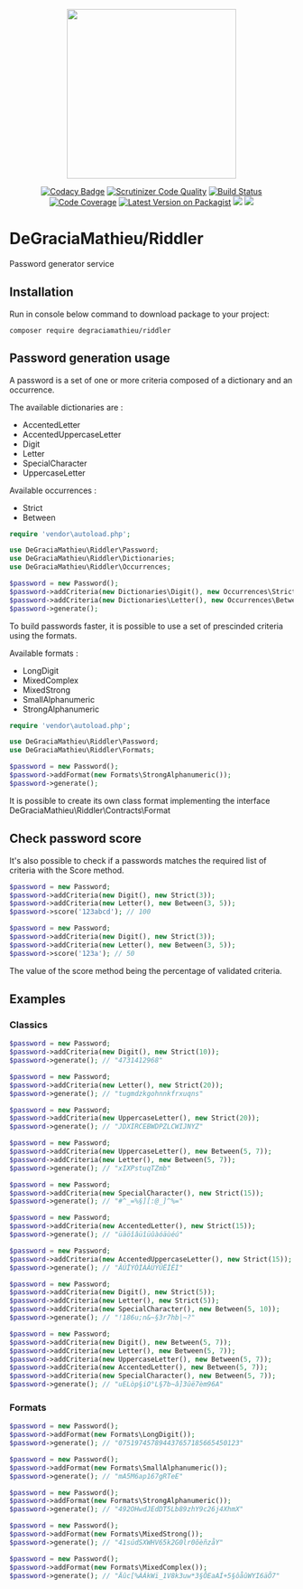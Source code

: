 <p align="center">
<img src="https://i62.servimg.com/u/f62/11/13/61/32/riddle10.png" width="300">
</p>
<p align="center">
<a href="https://www.codacy.com/app/DeGraciaMathieu/Riddler?utm_source=github.com&amp;utm_medium=referral&amp;utm_content=DeGraciaMathieu/Riddler&amp;utm_campaign=Badge_Grade"><img src="https://api.codacy.com/project/badge/Grade/d662a4fa526a4a709d3ad1991cba2533" alt="Codacy Badge"></a>
<a href="https://scrutinizer-ci.com/g/degraciamathieu/riddler/?branch=master"><img src="https://scrutinizer-ci.com/g/DeGraciaMathieu/Riddler/badges/quality-score.png?b=master" alt="Scrutinizer Code Quality"></a>
<a href="https://scrutinizer-ci.com/g/DeGraciaMathieu/Riddler/build-status/master"><img src="https://scrutinizer-ci.com/g/DeGraciaMathieu/Riddler/badges/build.png?b=master" alt="Build Status"></a>
<a href="https://scrutinizer-ci.com/g/DeGraciaMathieu/Riddler/?branch=master"><img src="https://scrutinizer-ci.com/g/DeGraciaMathieu/Riddler/badges/coverage.png?b=master" alt="Code Coverage"></a>
<a href="https://packagist.org/packages/degraciamathieu/riddler"><img src="https://img.shields.io/packagist/v/degraciamathieu/riddler.svg?style=flat-square" alt="Latest Version on Packagist"></a>
<a href='https://packagist.org/packages/degraciamathieu/riddler'><img src='https://img.shields.io/packagist/dt/degraciamathieu/riddler.svg?style=flat-square' /></a>
<a href="https://codeclimate.com/github/DeGraciaMathieu/Riddler/maintainability"><img src="https://api.codeclimate.com/v1/badges/306a5feb592e960c6d3e/maintainability" /></a>
</p>


# DeGraciaMathieu/Riddler

Password generator service
 
## Installation
 
Run in console below command to download package to your project:

```
composer require degraciamathieu/riddler
```
## Password generation usage
 
A password is a set of one or more criteria composed of a dictionary and an occurrence. 

The available dictionaries are :
* AccentedLetter 
* AccentedUppercaseLetter
* Digit
* Letter
* SpecialCharacter
* UppercaseLetter

Available occurrences :
* Strict
* Between

```php
require 'vendor\autoload.php';

use DeGraciaMathieu\Riddler\Password;
use DeGraciaMathieu\Riddler\Dictionaries;
use DeGraciaMathieu\Riddler\Occurrences;

$password = new Password();
$password->addCriteria(new Dictionaries\Digit(), new Occurrences\Strict(5));
$password->addCriteria(new Dictionaries\Letter(), new Occurrences\Between(3, 6));
$password->generate();
```

To build passwords faster, it is possible to use a set of prescinded criteria using the formats.

Available formats :
* LongDigit
* MixedComplex
* MixedStrong
* SmallAlphanumeric
* StrongAlphanumeric

```php
require 'vendor\autoload.php';

use DeGraciaMathieu\Riddler\Password;
use DeGraciaMathieu\Riddler\Formats;

$password = new Password();
$password->addFormat(new Formats\StrongAlphanumeric());
$password->generate();
```

It is possible to create its own class format implementing the interface DeGraciaMathieu\Riddler\Contracts\Format

## Check password score

It's also possible to check if a passwords matches the required list of criteria with the Score method. 

```php
$password = new Password;
$password->addCriteria(new Digit(), new Strict(3));
$password->addCriteria(new Letter(), new Between(3, 5));
$password->score('123abcd'); // 100

$password = new Password;
$password->addCriteria(new Digit(), new Strict(3));
$password->addCriteria(new Letter(), new Between(3, 5));
$password->score('123a'); // 50
```
The value of the score method being the percentage of validated criteria.

## Examples
### Classics

```php
$password = new Password;
$password->addCriteria(new Digit(), new Strict(10));
$password->generate(); // "4731412968"

$password = new Password;
$password->addCriteria(new Letter(), new Strict(20));
$password->generate(); // "tugmdzkgohnnkfrxuqns"

$password = new Password;
$password->addCriteria(new UppercaseLetter(), new Strict(20));
$password->generate(); // "JDXIRCEBWDPZLCWIJNYZ"

$password = new Password;
$password->addCriteria(new UppercaseLetter(), new Between(5, 7));
$password->addCriteria(new Letter(), new Between(5, 7));
$password->generate(); // "xIXPstuqTZmb"

$password = new Password;
$password->addCriteria(new SpecialCharacter(), new Strict(15));
$password->generate(); // "#^_=%§][:@_]^%="

$password = new Password;
$password->addCriteria(new AccentedLetter(), new Strict(15));
$password->generate(); // "üãöîâüîüûàóäùéú"

$password = new Password;
$password->addCriteria(new AccentedUppercaseLetter(), new Strict(15));
$password->generate(); // "ÂÚÏÝÒÌÀÂÜÝÛËÍÊÌ"

$password = new Password;
$password->addCriteria(new Digit(), new Strict(5));
$password->addCriteria(new Letter(), new Strict(5));
$password->addCriteria(new SpecialCharacter(), new Between(5, 10));
$password->generate(); // "!186u;n&~§3r7hb|~?"

$password = new Password;
$password->addCriteria(new Digit(), new Between(5, 7));
$password->addCriteria(new Letter(), new Between(5, 7));
$password->addCriteria(new UppercaseLetter(), new Between(5, 7));
$password->addCriteria(new AccentedLetter(), new Between(5, 7));
$password->addCriteria(new SpecialCharacter(), new Between(5, 7));
$password->generate(); // "uELòp§iO°L§7b~â]3ûë7èm96A"
```

### Formats

```php
$password = new Password();
$password->addFormat(new Formats\LongDigit());
$password->generate(); // "075197457894437657185665450123"

$password = new Password();
$password->addFormat(new Formats\SmallAlphanumeric());
$password->generate(); // "mA5M6ap167gRTeE"

$password = new Password();
$password->addFormat(new Formats\StrongAlphanumeric());
$password->generate(); // "492OHwdJEdDT5Lb89zhY9c26j4XhmX"

$password = new Password();
$password->addFormat(new Formats\MixedStrong());
$password->generate(); // "41súdSXWHV65k2G0lr0õèñzåY"

$password = new Password();
$password->addFormat(new Formats\MixedComplex());
$password->generate(); // "Äûc[%ÀÁkWï_1V8k3uw*3§ÔEaAÍ+5§ôåûWYI6äÕ7"
```
